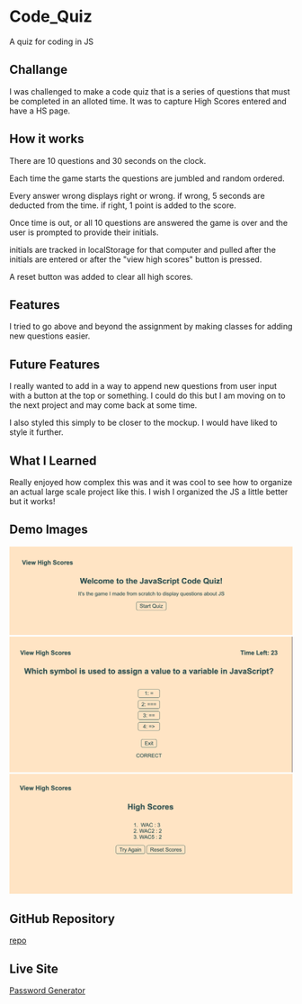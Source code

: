 # Code_Quiz
A quiz for coding in JS

## Challange

I was challenged to make a code quiz that is a series of questions that must be completed in an alloted time. It was to capture High Scores entered and have a HS page.

## How it works

There are 10 questions and 30 seconds on the clock. 

Each time the game starts the questions are jumbled and random ordered. 

Every answer wrong displays right or wrong. if wrong, 5 seconds are deducted from the time. if right, 1 point is added to the score. 

Once time is out, or all 10 questions are answered the game is over and the user is prompted to provide their initials. 

initials are tracked in localStorage for that computer and pulled after the initials are entered or after the "view high scores" button is pressed. 

A reset button was added to clear all high scores.

## Features

I tried to go above and beyond the assignment by making classes for adding new questions easier. 

## Future Features

I really wanted to add in a way to append new questions from user input with a button at the top or something. I could do this but I am moving on to the next project and may come back at some time. 

I also styled this simply to be closer to the mockup. I would have liked to style it further. 

## What I Learned

Really enjoyed how complex this was and it was cool to see how to organize an actual large scale project like this. I wish I organized the JS a little better but it works!

## Demo Images

![demo-intro-page](./assets/intro.png)
![question-page](./assets/questions.png)
![high-score-page](./assets/HS.png)


## GitHub Repository

[repo](https://github.com/1willcobb/Code_Quiz)

## Live Site

[Password Generator](https://1willcobb.github.io/Code_Quiz/)